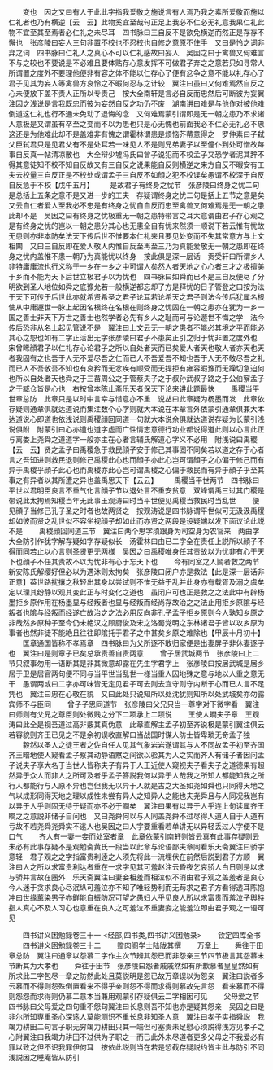 <!-- { "loadSidebar": true } -->
　　变也　因之又曰有人于此此字指我爱敬之施说言有人焉乃我之素所爱敬而施以仁礼者也乃有横逆【云　云】此物奚宜至哉句正足上我必不仁必无礼意我果仁礼此物不宜至其至焉者必仁礼之未尽耳　四书脉曰三自反不是欲免横逆而然正是存存不懈也　张彦陵曰妄人三句非置不校也不忍校也自修之意原不住手　又曰是怜之词非弃之词　四书脉曰仁礼人之真心不可以仁礼感故曰妄人　吴因之曰于禽兽又何难言不与之较也不要说是不必难且要体贴存心意发挥不可做君子弃之之意若只如寻常人所谓置之度外不要理他便非有容之体不能以仁存心了便有忿争之意不能以礼存心了君子见其为妄人等禽兽方哀怜之不暇何忍与之计较　翼注曰虽曰又何难焉然自反之心未便放下盖不责人正所以专责己　按大全南轩是言必自反而忠然后可断彼为妄翼注因之浅说是言我既忠而彼为妄然自反之功仍不废　湖南讲曰难是与他作对被他难倒道这仁礼也行不通未免动了退悔的念　又何难焉蒙引谓即是无一朝之患乃不求诸人意极是又谓虽有卒至之变而不以为患也只是心无愧也前面我必不仁必无礼必不忠这还是为他难此却不是盖难非有愧之谓霍林谓患是烦恼芥蔕意得之　罗仲素曰子弑父臣弑君只是见君父有不是处耳若一味见人不是则兄弟妻子以至僮仆到处可憎故每事自反真一帖清凉散也　大全辩少墟冯氏曰曾子说犯而不校孟子又恐学者泥其辞不得其意徒知不校不知自反故又有三自反之说果能自反则横逆之来方自反不暇安有工夫去校量三自反正是不校处或谓孟子三自反不如顔之犯不校误矣愚谓不校深于自反自反急于不校【戊午五月】
　　是故君子有终身之忧节　张彦陵曰终身之忧二句是总括上五条之意不是又进一步的工夫　存疑谓终身之忧二句是括上五节之意是矣又云自仁者爱人至我必不忠是有终身之忧自自反而忠至禽兽又何难焉是无一朝之患此却不是　吴因之曰有终身之忧极重无一朝之患特带言之耳大意谓由君子存心观之是有终身之忧的岂以一朝之患分其心也无患全自有忧来然须一顺说下若云惟有忧故无患则亦非本防矣法天下传后世不惟要本仁礼来且要见处变而不失其常意方与上文相闗　又曰三自反即在爱人敬人内惟自反至再至三乃为真能爱敬无一朝之患即在终身之忧内盖惟不患一朝乃为真能忧以终身　按此俱是深一层话　贡受轩曰所谓乡人非特庸庸流也行义称于一乡在一乡之中可谓人矣然人者天地之心心者三才之极擅美于乡而不能为天下后世立极君子以为忧也　四书脉曰如舜而已不是三自反便尽了分明欲到圣人地位如舜之底豫允若一般横逆都忘却了方是释忧的日子管登之曰按为法于天下可传于后世此亦就希贤希圣之君子论耳若论希天之君子则法今传后犹属名根使从中庸遯世一脉上起因名根终在名根在则终身之忧固在一朝之患亦在犹为一乡一国之善士非天下万世之善士也然学者必先有乡人之耻而可与论遯世不悔之学　法今传后恐非从名上起见管说不是　翼注曰上文云无一朝之患者不能必其境之平而能必其心之恕也如有二字正活出无字张彦陵曰君子不患矣正引之归于忧非置之度外也　宋曾晞顔君子以仁礼存心论君子之所以自处者天而已矣爱人者天也敬人者亦天也天者我固有之也吾于人无不爱尽吾之仁而已人不吾爱吾不知也吾于人无不敬尽吾之礼而已人不吾敬吾不知也有哀矜而无忿疾有顺受而无捍拒有雍容暇豫而无躁切急迫何也所以自处者天也舜之于三苗周公之于管蔡夫子之于叔孙武叔子路之于公伯竂孟子之于臧仓皆是心也　右按曾本陈止斋乐天者保天下论来讲此题最快
　　禹稷当平世章总防　此章只是以时中言幸与惜意亦不重　说丛曰此章疑为杨墨而发　此章依存疑则通章俱就达道说而集注数个心字则就大本说在本章言外依蒙引通章俱兼大本达道说心即道也依浅说则禹稷顔回同道一句就大本说余俱就达道说存疑为长蒙引浅说俱附　附蒙引曰心亦道也道字虚而广性情志意德行功业都说得道此则以心言此正与离娄上尧舜之道道字一般亦主在心者言辅氏解道心字义不必用　附浅说曰禹稷【云　云】贤之孟子曰禹稷急于救民顔子安于修己其事固不同矣若以道之存于心者言之吾知进则救民退则修己禹稷此心也而顔子亦此心岂可谓顔子之心偏于修己而有异于禹稷乎顔子此心也而禹稷亦此心岂可谓禹稷之心偏于救民而有异于顔子乎至其事之有异者以其所遭之异也盖禹思天下【云云】
　　禹稷当平世两节　四书脉曰平世以君明臣良言不重气化言顔子节以退处言不重安贫意　双峰谓禹三过其门稷是带说此太拘焉知稷当年无此事王观涛曰时当平世便见禹稷当救民时当乱世
　　便见顔子当修己孔子圣之时者也故两贤之　按观涛说是四书脉谓平世似可无汲汲禹稷却如彼而贤之乱世似不容坐视顔子却如此而亦贤之两段是设疑端以发下面议论此説不是
　　禹稷顔回同道三节　翼注曰两个思字须跟身为司空身为农官来　两由字大全防引作犹字解存疑如字存疑似长　汤霍林曰由已二字全在责任上説所以顔子不得而同若止以心言则圣贤更无两様　吴因之曰禹稷唯身任其责故以为忧非有心于天下也顔子不任其责故不以为忧非有心于忘天下也
　　今有同室之人鬬者救之两节　新安陈氏解缨好但必以为遇沐则太拘矣　张彦陵曰闭户亦是救法【此是深一层话非正意】葢世路扰攘之秋轻出其身以尝试则不惟无益于乱并此身亦有载胥及溺之虞矣定以理其纷静以观其变此正与时变化之道也　虽闭户可也正是救之之法此中有辟杨墨拒乡原作用在杨墨显与经叛者也显与经叛而经尚存故治之之法止用拒乡原隂与经叛者也隂与经叛而经遂亡故治之之法必用反向非孔子孟子拒乡原则今人孰知乡原之非哉然乡原种子至今仍未絶汉之顾厨俊及宋之洛蜀党明之东林诸君子皆以攻乡原为事者也然非徒不能絶且往往即隂托于君子之中甚矣乡原之难除也【甲辰十月初十】
　　匡章通国皆称不孝焉章　四书脉曰为父所逐不敢归家便是出妻屏子非休妻逐子也　翼注曰是则章子已矣总承责善自责两意
　　曾子居武城两节　张彦陵曰上二节只叙事勿用一语断其是非其微意却露在先生字君字上　张彦陵曰按居武城是居乡居于卫是居官两句便不同与当平世当乱世一様当重人因地殊之意与地以人重之意无干　愚谓两或曰二字亦可味皆无定见君子可去则去宜守则守内断于心而已人言不足凭也　翼注曰忠在心敬在貌　又曰此处只说知所以处沈犹则知所以处武城矣亦勿露宾师不与臣同
　　曾子子思同道节　张彦陵曰父兄只当一尊字对下微字看　翼注曰师则有父兄之尊臣则处微贱之分下二项承上二项说
　　王使人瞷夫子章　王观涛曰此全是视吾道过高非覈其真伪意　此章直解主孟子初至齐说极是蒙引翼注俱云若容貌则齐王已见之不是余初误收直解曰当战国时谋人防士皆卑琐无竒孟子独
　　毅然以圣人之徒王者之佐自任人见其气象岩岩遂谓其与人不同故孟子初至齐国齐王暗地使人窥看孟子察其动静语黙之间欲以验其为人之实而齐人有储子者因问孟子说夫子享大名于当世人皆称夫子有异于人王近使人窥视夫子看夫子之道德果有超然异于众人而非人之所可及者乎孟子答説我何以异于人哉我之所知人都能知我之所行人都能行与人原不异也岂但我无以异于人就是古之大圣如尧如舜也只同得天地之气以成形同得天地之理以成性未尝有异人之知异人之能也夫尧舜且与人同况我岂有以异于人乎则固无待于疑而亦不必于瞷矣　翼注曰果有以异于人乎连上句读属齐王瞷之之意説非储子自问也　又曰尧舜何以与人同盖尧舜不过尽得人道人自于人道有亏故不若尧舜尧舜实不逺人也吴因之曰人字要重看若单讲无以异轻丢过人字便不是口气
　　齐人有一妻一妾而处室者章　此章依蒙引南轩则皆云真有此事存疑则云未必有此事存疑不是观勉斋黄氏一段当以此章与论语鄙夫章同看乐天斋翼注曰骄字意轻　君子观之之字指富贵利逹之人须先将此一流埋伏在前然后説到君子方顺　翼注曰人之所以求富贵利达者重在一求字见其可羞赵注云昏夜乞哀骄人白日则是以求与骄并言故在圈外　乐天斋翼注曰妻妾相羞而相泣似不消由君子观之盖羞者是良心今人迷于贪求良心尽泯纵可羞泣亦不知了唯轻势利而无苟求之君子方看得透耳陈抱冲曰世缘薰染男子亦鲜能自振防况可望之愚妇人乎见良人所以求富贵而羞泣子舆特指人真心不及人习心也意重在良人之可羞泣不重妻妾之能羞泣即由君子观之一语可见

　　四书讲义困勉録卷三十一
<经部,四书类,四书讲义困勉录>
　　钦定四库全书
　　四书讲义困勉録卷三十二
　　赠肉阁学士陆陇其撰
　　万章上
　　舜往于田章总防　翼注曰通章以怨慕二字作主次节辨其怨已而非怨亲三节四节极言其怨慕末节断其为大孝也
　　舜往于田节　张彦陵曰怨者戚戚然如有所歉慕者皇皇然如有所求此二字包尽一章之防然此处且莫説明是怨已故万章误以为怨亲　翼注曰説者多云慕而不得则怨殊倒置看来不得乎亲则怨不得而求得则慕故先言怨　看来慕而不得则怨怨而求得则仍慕二意本当兼用观蒙引存疑俱云二字相因可见
　　父母爱之节　四书脉曰父母爱之四句重不怨句翼注曰长息则吾不知也亦是疑其怨亲　吴因之曰是非尔所知専重圣心深逺人莫能测识不重长息非知圣人意　翼注曰孝子实指舜説　我竭力耕田二句言子职无穷竭力耕田只其一端但可塞责未足慰心须説得浅方见孝子之心附翼注曰我竭力耕田不过供为子职之一而已此外未尽道者更多父母之不我爱必有罪以致之但不识我罪伊何耳　按依此説则当在若是恝截存疑説约皆主此与防引不同浅説因之睡庵皆从防引
